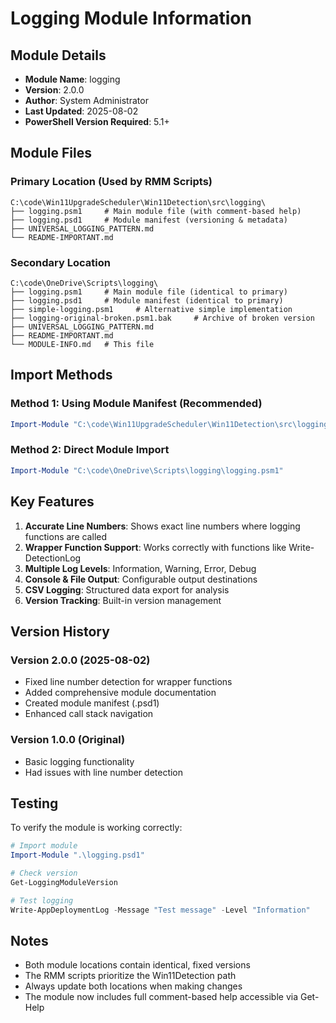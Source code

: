 # Logging Module Information

## Module Details

- **Module Name**: logging
- **Version**: 2.0.0
- **Author**: System Administrator
- **Last Updated**: 2025-08-02
- **PowerShell Version Required**: 5.1+

## Module Files

### Primary Location (Used by RMM Scripts)
```
C:\code\Win11UpgradeScheduler\Win11Detection\src\logging\
├── logging.psm1     # Main module file (with comment-based help)
├── logging.psd1     # Module manifest (versioning & metadata)
├── UNIVERSAL_LOGGING_PATTERN.md
└── README-IMPORTANT.md
```

### Secondary Location
```
C:\code\OneDrive\Scripts\logging\
├── logging.psm1     # Main module file (identical to primary)
├── logging.psd1     # Module manifest (identical to primary)
├── simple-logging.psm1     # Alternative simple implementation
├── logging-original-broken.psm1.bak     # Archive of broken version
├── UNIVERSAL_LOGGING_PATTERN.md
├── README-IMPORTANT.md
└── MODULE-INFO.md   # This file
```

## Import Methods

### Method 1: Using Module Manifest (Recommended)
```powershell
Import-Module "C:\code\Win11UpgradeScheduler\Win11Detection\src\logging\logging.psd1"
```

### Method 2: Direct Module Import
```powershell
Import-Module "C:\code\OneDrive\Scripts\logging\logging.psm1"
```

## Key Features

1. **Accurate Line Numbers**: Shows exact line numbers where logging functions are called
2. **Wrapper Function Support**: Works correctly with functions like Write-DetectionLog
3. **Multiple Log Levels**: Information, Warning, Error, Debug
4. **Console & File Output**: Configurable output destinations
5. **CSV Logging**: Structured data export for analysis
6. **Version Tracking**: Built-in version management

## Version History

### Version 2.0.0 (2025-08-02)
- Fixed line number detection for wrapper functions
- Added comprehensive module documentation
- Created module manifest (.psd1)
- Enhanced call stack navigation

### Version 1.0.0 (Original)
- Basic logging functionality
- Had issues with line number detection

## Testing

To verify the module is working correctly:

```powershell
# Import module
Import-Module ".\logging.psd1"

# Check version
Get-LoggingModuleVersion

# Test logging
Write-AppDeploymentLog -Message "Test message" -Level "Information"
```

## Notes

- Both module locations contain identical, fixed versions
- The RMM scripts prioritize the Win11Detection path
- Always update both locations when making changes
- The module now includes full comment-based help accessible via Get-Help